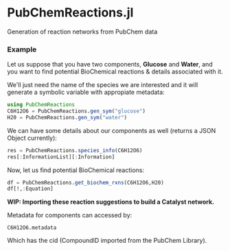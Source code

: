 # PubChemReactions.jl
Generation of reaction networks from PubChem data

### Example
Let us suppose that you have two components, **Glucose** and **Water**, and you want to find potential BioChemical reactions & details associated with it.

We'll just need the name of the species we are interested and it will generate a symbolic variable with appropiate metadata:

```julia
using PubChemReactions
C6H12O6 = PubChemReactions.gen_sym("glucose")
H20 = PubChemReactions.gen_sym("water")
```

We can have some details about our components as well (returns a JSON Object currently):

```julia
res = PubChemReactions.species_info(C6H12O6)
res[:InformationList][:Information]
```
Now, let us find potential BioChemical reactions:

```julia
df = PubChemReactions.get_biochem_rxns(C6H12O6,H20)
df[!,:Equation]
```

**WIP: Importing these reaction suggestions to build a Catalyst network.**

Metadata for components can accessed by: 
```
C6H12O6.metadata
```
Which has the cid (CompoundID imported from the PubChem Library).
